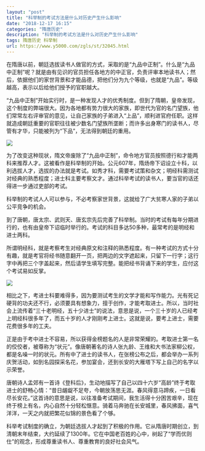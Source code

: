 ```yaml
---
layout: "post"
title: "科举制的考试方法是什么对历史产生什么影响"
date: "2018-12-17 16:15"
categories: "隋唐历史"
description: "科举制的考试方法是什么对历史产生什么影响"
tags: 隋唐历史 科举制
url: https://www.y5000.com/zgls/st/32045.html
---
```






在隋唐以前，朝廷选拔读书人做官的方式，采取的是“九品中正制”。什么是“九品中正制”呢？就是由有见识的官员担任各地方的中正官，负责评审本地读书人；然后，依据他们的家世背景和才能品德，把他们分为九个等级，也就是“九品”。等级越高，表示以后给他们授予的官职越大。

“九品中正制”开始实行时，是一种发现人才的优秀制度。但到了隋朝，皇帝发现，这个制度的弊端很大。因为各地都有势力很大的家族，即世代为官的名门望族，他们常常左右评审官的意见，让自己家族的子弟进入“上品”，顺利进官府任职。这样就造成朝廷重要的官职往往被少数名门望族所垄断；而许多出身寒门的读书人，尽管有才华，只能被列为“下品”，无法得到朝廷的重用。

![](https://img.y5000.com/uploads/allimg/180814/8-1PQ413493G07.jpg)

为了改变这种现状，隋文帝废除了“九品中正制”，命令地方官员按照德行和才能两科来推荐人才。这被看作是科举制的开始。公元607年，隋炀帝下诏设立十科，以利选拔人才，选拔的办法就是考试。如秀才科，需要考试策和杂文；明经科需测试对经典的熟悉程度；进士科主要考察文才。通过科举考试的读书人，要当官的话还得进一步通过吏部的考试。

科举制的考试人人可以参与，不必考察家世背景，这就给了广大贫寒人家的子弟以公平竞争的机会。

到了唐朝，唐太宗、武则天、唐玄宗先后完善了科举制。当时的考试有每年分期进行的，也有由皇帝下诏临时举行的。考试的科目多达50多种，最常考的是明经和进士两科。

所谓明经科，就是考察考生对经典原文和注释的熟悉程度。有一种考试的方式十分有趣，就是考官将经书随意翻开一页，把两边的文字遮起来，只留下一行字；这行字中再把三个字盖起来，然后请学生填写完整。能把经书背诵下来的学生，应付这个考试易如反掌。

![](https://img.y5000.com/uploads/allimg/180814/8-1PQ413494NJ.jpg)

相比之下，考进士科要难得多，因为要测试考生的文学才能和写作能力。光有死记硬背的功夫还不行，必须要具有想象力，擅于创作，才能考取进士。所以，当时社会上流传着“三十老明经，五十少进士”的说法，意思是说，一个三十岁的人已经考上明经科很多年了，而五十岁的人才刚刚考上进士。这就是说，要考上进士，需要花费很多年的工夫。

正是由于考中进士不容易，所以获得金榜题名的人是非常荣耀的。考取进士第一名的佼佼者，被尊称为“状元”。像唐朝著名的诗人张九龄、王维和大书法家柳公权，都是名噪一时的状元。所有中了进士的读书人，在张榜公布之后，都会举办一系列庆贺活动，如到名园探采名花，参加宴会，还到长安的大雁塔下写上自己的名字以示荣誉。

唐朝诗人孟郊有一首诗《登科后》，生动地描写了自己以四十六岁“高龄”终于考取进士的舒畅心情：“昔日龌龊不足夸，今朝放荡思无涯。春风得意马蹄疾，一日看尽长安花。”这首诗的意思是说，以往准备考试期间，我生活得十分困苦艰辛，现在终于榜上有名，内心自然十分轻松惬意。骑着马奔驰在长安城里，春风拂面，喜气洋洋，一天之内就把繁花似锦的景色看了个够。

科举考试制度的确立，为朝廷选拔人才起到了积极的作用。它从隋唐时期创立，到清朝末年结束，大约延续了1300年。它在中国老百姓的心中，树起了“学而优则仕”的观念，形成尊重读书人、尊重教育的良好社会风气。
